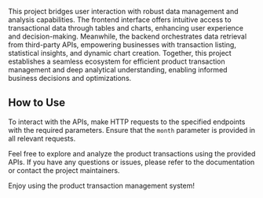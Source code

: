 This project bridges user interaction with robust data management and analysis capabilities. The frontend interface offers intuitive access to transactional data through tables and charts, enhancing user experience and decision-making. Meanwhile, the backend orchestrates data retrieval from third-party APIs, empowering businesses with transaction listing, statistical insights, and dynamic chart creation. Together, this project establishes a seamless ecosystem for efficient product transaction management and deep analytical understanding, enabling informed business decisions and optimizations.

## How to Use

To interact with the APIs, make HTTP requests to the specified endpoints with the required parameters. Ensure that the `month` parameter is provided in all relevant requests.

Feel free to explore and analyze the product transactions using the provided APIs. If you have any questions or issues, please refer to the documentation or contact the project maintainers.

Enjoy using the product transaction management system!
